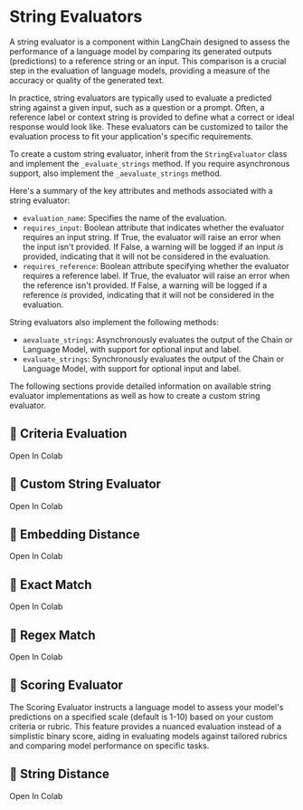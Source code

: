 # String Evaluators

A string evaluator is a component within LangChain designed to assess the performance of a language model by comparing its generated outputs (predictions) to a reference string or an input. This comparison is a crucial step in the evaluation of language models, providing a measure of the accuracy or quality of the generated text.

In practice, string evaluators are typically used to evaluate a predicted string against a given input, such as a question or a prompt. Often, a reference label or context string is provided to define what a correct or ideal response would look like. These evaluators can be customized to tailor the evaluation process to fit your application's specific requirements.

To create a custom string evaluator, inherit from the `StringEvaluator` class and implement the `_evaluate_strings` method. If you require asynchronous support, also implement the `_aevaluate_strings` method.

Here's a summary of the key attributes and methods associated with a string evaluator:

- `evaluation_name`: Specifies the name of the evaluation.
- `requires_input`: Boolean attribute that indicates whether the evaluator requires an input string. If True, the evaluator will raise an error when the input isn't provided. If False, a warning will be logged if an input *is* provided, indicating that it will not be considered in the evaluation.
- `requires_reference`: Boolean attribute specifying whether the evaluator requires a reference label. If True, the evaluator will raise an error when the reference isn't provided. If False, a warning will be logged if a reference *is* provided, indicating that it will not be considered in the evaluation.

String evaluators also implement the following methods:

- `aevaluate_strings`: Asynchronously evaluates the output of the Chain or Language Model, with support for optional input and label.
- `evaluate_strings`: Synchronously evaluates the output of the Chain or Language Model, with support for optional input and label.

The following sections provide detailed information on available string evaluator implementations as well as how to create a custom string evaluator.

## 📄️ Criteria Evaluation

Open In Colab

## 📄️ Custom String Evaluator

Open In Colab

## 📄️ Embedding Distance

Open In Colab

## 📄️ Exact Match

Open In Colab

## 📄️ Regex Match

Open In Colab

## 📄️ Scoring Evaluator

The Scoring Evaluator instructs a language model to assess your model's predictions on a specified scale (default is 1-10) based on your custom criteria or rubric. This feature provides a nuanced evaluation instead of a simplistic binary score, aiding in evaluating models against tailored rubrics and comparing model performance on specific tasks.

## 📄️ String Distance

Open In Colab
